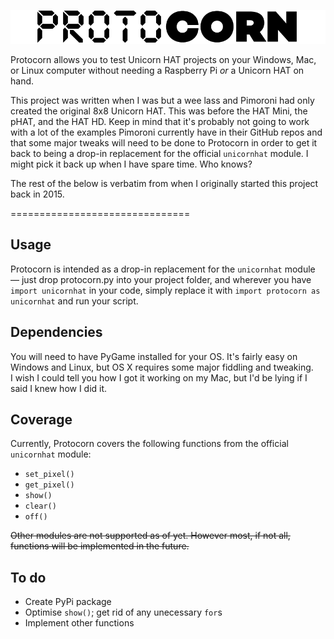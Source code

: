 ![Protocorn](protocorn_logo.png)

Protocorn allows you to test Unicorn HAT projects on your Windows, Mac, or Linux computer without needing a Raspberry Pi *or* a Unicorn HAT on hand.

This project was written when I was but a wee lass and Pimoroni had only created the original 8x8 Unicorn HAT. This was before the HAT Mini, the pHAT, and the HAT HD. Keep in mind that it's probably not going to work with a lot of the examples Pimoroni currently have in their GitHub repos and that some major tweaks will need to be done to Protocorn in order to get it back to being a drop-in replacement for the official `unicornhat` module. I might pick it back up when I have spare time. Who knows?

The rest of the below is verbatim from when I originally started this project back in 2015.

===============================

## Usage
Protocorn is intended as a drop-in replacement for the `unicornhat` module — just drop protocorn.py into your project folder, and wherever you have `import unicornhat` in your code, simply replace it with `import protocorn as unicornhat` and run your script.

## Dependencies
You will need to have PyGame installed for your OS. It's fairly easy on Windows and Linux, but OS X requires some major fiddling and tweaking.  
I wish I could tell you how I got it working on my Mac, but I'd be lying if I said I knew how I did it.

## Coverage
Currently, Protocorn covers the following functions from the official `unicornhat` module:

 * `set_pixel()`
 * `get_pixel()`
 * `show()`
 * `clear()`
 * `off()`

~~Other modules are not supported as of yet. However most, if not all, functions will be implemented in the future.~~

## To do
* Create PyPi package
* Optimise `show()`; get rid of any unecessary `for`s
* Implement other functions

